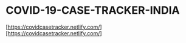 # **COVID-19-CASE-TRACKER-INDIA**
[https://covidcasetracker.netlify.com/][https://covidcasetracker.netlify.com/]
